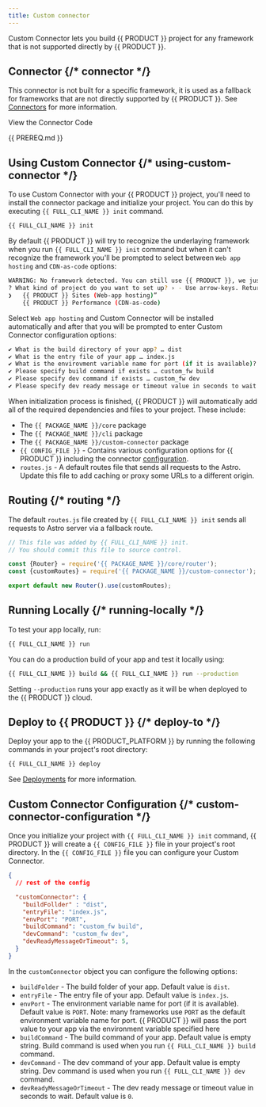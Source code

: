 ```yaml
---
title: Custom connector
---
```


Custom Connector lets you build {{ PRODUCT }} project for any framework that is not supported directly by {{ PRODUCT }}.


## Connector {/* connector */}

This connector is not built for a specific framework, it is used as a fallback for frameworks that are not directly supported by {{ PRODUCT }}. See [Connectors](/guides/sites_frameworks/connectors) for more information.

<ButtonLink
  variant="stroke"
  type="code"
  withIcon={true}
  href="https://github.com/edgio-docs/edgio-connectors/tree/main/custom-connector-connector">
  View the Connector Code
</ButtonLink>

{{ PREREQ.md }}

## Using Custom Connector {/* using-custom-connector */}

To use Custom Connector with your {{ PRODUCT }} project, you'll need to install the connector package and initialize your project. You can do this by executing `{{ FULL_CLI_NAME }} init` command.

```bash
{{ FULL_CLI_NAME }} init
```

By default {{ PRODUCT }} will try to recognize the underlaying framework when you run `{{ FULL_CLI_NAME }} init` command but when it can't recognize the framework you'll be prompted to select between `Web app hosting` and `CDN-as-code` options:

```bash
WARNING: No framework detected. You can still use {{ PRODUCT }}, we just need more information about your project
? What kind of project do you want to set up? › - Use arrow-keys. Return to submit.
❯   {{ PRODUCT }} Sites (Web-app hosting)”
    {{ PRODUCT }} Performance (CDN-as-code)
```

Select `Web app hosting` and Custom Connector will be installed automatically and after that you will be prompted to enter Custom Connector configuration options:

```bash
✔ What is the build directory of your app? … dist
✔ What is the entry file of your app … index.js
✔ What is the envirovment variable name for port (if it is available)? … PORT
✔ Please specify build command if exists … custom_fw build
✔ Please specify dev command if exists … custom_fw dev
✔ Please specify dev ready message or timeout value in seconds to wait › 5
```

When initialization process is finished, {{ PRODUCT }} will automatically add all of the required dependencies and files to your project. These include:

- The `{{ PACKAGE_NAME }}/core` package
- The `{{ PACKAGE_NAME }}/cli` package
- The `{{ PACKAGE_NAME }}/custom-connector` package
- `{{ CONFIG_FILE }}` - Contains various configuration options for {{ PRODUCT }} including the connector [configuration](#custom-connector-configuration).
- `routes.js` - A default routes file that sends all requests to the Astro. Update this file to add caching or proxy some URLs to a different origin.

## Routing {/* routing */}

The default `routes.js` file created by `{{ FULL_CLI_NAME }} init` sends all requests to Astro server via a fallback route.

```js
// This file was added by {{ FULL_CLI_NAME }} init.
// You should commit this file to source control.

const {Router} = require('{{ PACKAGE_NAME }}/core/router');
const {customRoutes} = require('{{ PACKAGE_NAME }}/custom-connector');

export default new Router().use(customRoutes);
```

## Running Locally {/* running-locally */}

To test your app locally, run:

```bash
{{ FULL_CLI_NAME }} run
```

You can do a production build of your app and test it locally using:

```bash
{{ FULL_CLI_NAME }} build && {{ FULL_CLI_NAME }} run --production
```

Setting `--production` runs your app exactly as it will be when deployed to the {{ PRODUCT }} cloud.

## Deploy to {{ PRODUCT }} {/* deploy-to */}

Deploy your app to the {{ PRODUCT_PLATFORM }} by running the following commands in your project's root directory:

```bash
{{ FULL_CLI_NAME }} deploy
```

See [Deployments](/guides/basics/deployments) for more information.

## Custom Connector Configuration {/* custom-connector-configuration */}

Once you initialize your project with `{{ FULL_CLI_NAME }} init` command, {{ PRODUCT }} will create a `{{ CONFIG_FILE }}` file in your project's root directory. In the `{{ CONFIG_FILE }}` file you can configure your Custom Connector.

```json
{
  // rest of the config

  "customConnector": {
    "buildFollder" : "dist",
    "entryFile": "index.js",
    "envPort": "PORT",
    "buildCommand": "custom_fw build",
    "devCommand": "custom_fw dev",
    "devReadyMessageOrTimeout": 5,
  }
}
```

In the `customConnector` object you can configure the following options:

- `buildFolder` - The build folder of your app. Default value is `dist`.
- `entryFile` - The entry file of your app. Default value is `index.js`.
- `envPort` - The environment variable name for port (if it is available). Default value is `PORT`. Note: many frameworks use `PORT` as the default environment variable name for port. {{ PRODUCT }} will pass the port value to your app via the environment variable specified here
- `buildCommand` - The build command of your app. Default value is empty string. Build command is used when you run `{{ FULL_CLI_NAME }} build` command.
- `devCommand` - The dev command of your app. Default value is empty string. Dev command is used when you run `{{ FULL_CLI_NAME }} dev` command.
- `devReadyMessageOrTimeout` - The dev ready message or timeout value in seconds to wait. Default value is `0`.